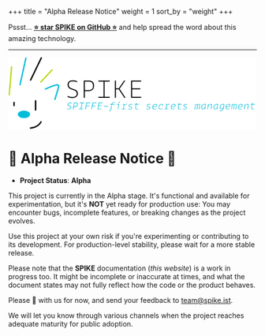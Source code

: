 +++
title = "Alpha Release Notice"
weight = 1
sort_by = "weight"
+++

Pssst... [**⭐️ star SPIKE on GitHub ⭐️**][github] and help spread the word
about this amazing technology.

[github]: https://github.com/spiffe/spike

---

[![SPIKE](/assets/spike-banner-lg.png)](/)

# 🚨 Alpha Release Notice 🚨

* **Project Status**: **Alpha**

This project is currently in the Alpha stage. It's functional and available for
experimentation, but it's **NOT** yet ready for production use: You may
encounter bugs, incomplete features, or breaking changes as the project evolves.

Use this project at your own risk if you're experimenting or contributing to its
development. For production-level stability, please wait for a more stable
release.

Please note that the **SPIKE** documentation (*this website*) is a work in
progress too. It might be incomplete or inaccurate at times, and what the
document states may not fully reflect how the code or the product behaves.

Please 🐻 with us for now, and send your feedback to
[team@spike.ist](mailto:team@spike.ist).

We will let you know through various channels when the project reaches adequate
maturity for public adoption.